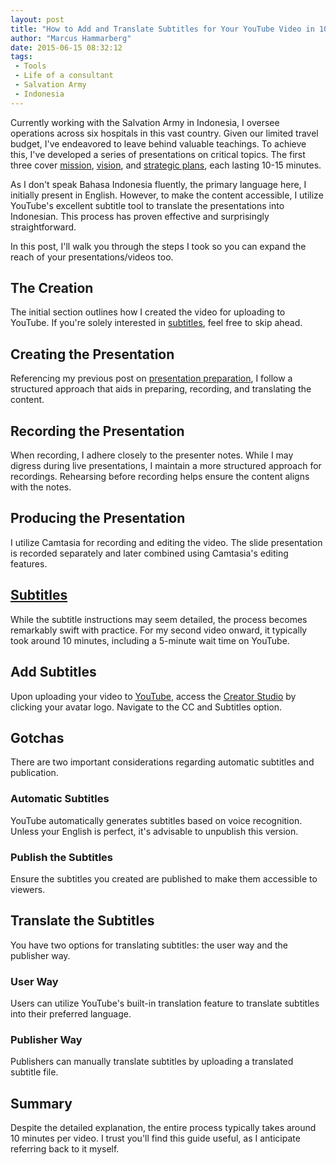 ```yaml
---
layout: post
title: "How to Add and Translate Subtitles for Your YouTube Video in 10 Minutes"
author: "Marcus Hammarberg"
date: 2015-06-15 08:32:12
tags:
 - Tools
 - Life of a consultant
 - Salvation Army
 - Indonesia
---
```


Currently working with the Salvation Army in Indonesia, I oversee operations across six hospitals in this vast country. Given our limited travel budget, I've endeavored to leave behind valuable teachings. To achieve this, I've developed a series of presentations on critical topics. The first three cover [mission](https://www.youtube.com/watch?v=MkLhlJyfpsw), [vision](https://www.youtube.com/watch?v=dc0zvNymNcM), and [strategic plans](https://www.youtube.com/watch?v=5Ibno8_CN9U), each lasting 10-15 minutes.

As I don't speak Bahasa Indonesia fluently, the primary language here, I initially present in English. However, to make the content accessible, I utilize YouTube's excellent subtitle tool to translate the presentations into Indonesian. This process has proven effective and surprisingly straightforward.

In this post, I'll walk you through the steps I took so you can expand the reach of your presentations/videos too.

## The Creation

The initial section outlines how I created the video for uploading to YouTube. If you're solely interested in [subtitles](#subtitles), feel free to skip ahead.

## Creating the Presentation

Referencing my previous post on [presentation preparation](http://www.marcusoft.net/2014/11/how-i-prepare-presentation.html), I follow a structured approach that aids in preparing, recording, and translating the content.

## Recording the Presentation

When recording, I adhere closely to the presenter notes. While I may digress during live presentations, I maintain a more structured approach for recordings. Rehearsing before recording helps ensure the content aligns with the notes.

## Producing the Presentation

I utilize Camtasia for recording and editing the video. The slide presentation is recorded separately and later combined using Camtasia's editing features.

## [Subtitles](#subtitles)

While the subtitle instructions may seem detailed, the process becomes remarkably swift with practice. For my second video onward, it typically took around 10 minutes, including a 5-minute wait time on YouTube.

## Add Subtitles

Upon uploading your video to [YouTube](http://www.youtube.com), access the [Creator Studio](https://www.youtube.com/dashboard?o=U) by clicking your avatar logo. Navigate to the CC and Subtitles option.

## Gotchas

There are two important considerations regarding automatic subtitles and publication.

### Automatic Subtitles

YouTube automatically generates subtitles based on voice recognition. Unless your English is perfect, it's advisable to unpublish this version.

### Publish the Subtitles

Ensure the subtitles you created are published to make them accessible to viewers.

## Translate the Subtitles

You have two options for translating subtitles: the user way and the publisher way.

### User Way

Users can utilize YouTube's built-in translation feature to translate subtitles into their preferred language.

### Publisher Way

Publishers can manually translate subtitles by uploading a translated subtitle file.

## Summary

Despite the detailed explanation, the entire process typically takes around 10 minutes per video. I trust you'll find this guide useful, as I anticipate referring back to it myself.
